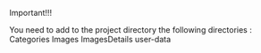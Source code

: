 Important!!!

You need to add to the project directory the following directories :
Categories
Images
ImagesDetails
user-data
